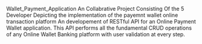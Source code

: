 Wallet_Payment_Application
An Collabrative Project Consisting Of the 5 Developer Depicting the implementation of the payemnt wallet online transaction platform
An developement of RESTful API for an Online Payment Wallet application. This API performs all the fundamental CRUD operations of any Online Wallet Banking platform with user validation at every step.
